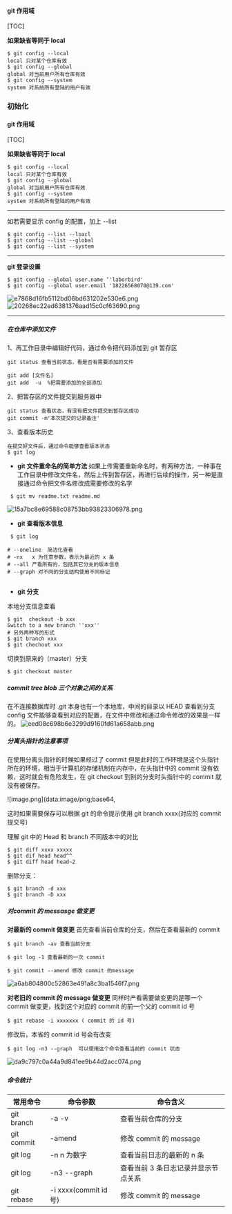 #### git 作用域
[TOC]

**如果缺省等同于 local**
``` git
$ git config --local
local 只对某个仓库有效
$ git config --global
global 对当前用户所有仓库有效
$ git config --system
system 对系统所有登陆的用户有效
```

### 初始化


#### git 作用域
[TOC]

**如果缺省等同于 local**
``` git
$ git config --local
local 只对某个仓库有效
$ git config --global
global 对当前用户所有仓库有效
$ git config --system
system 对系统所有登陆的用户有效
```

***

如若需要显示 config 的配置，加上 --list
``` git
$ git config --list --loacl
$ git config --list --global
$ git config --list --system
```

***
**git 登录设置**
```git 
$ git config --global user.name ‘'laborbird'
$ git config --global user.email '18226568070@139.com'
```
![e7868d16fb5112bd06bd631202e530e6.png](en-resource://database/482:1)
![20268ec22ed6381376aad15c0cf63690.png](en-resource://database/483:1)


***

##### 在仓库中添加文件 

1、再工作目录中编辑好代码，通过命令把代码添加到 git 暂存区
```git
git status 查看当前状态，看是否有需要添加的文件

git add [文件名] 
git add  -u  %把需要添加的全部添加
```

2、把暂存区的文件提交到服务器中
```git
git status 查看状态，有没有把文件提交到暂存区成功
git commit -m'本次提交的记录备注'
```
3、查看版本历史
```git 
在提交好文件后，通过命令能够查看版本状态
$ git log
```
* **git 文件重命名的简单方法**
如果上传需要重新命名时，有两种方法，一种事在工作目录中修改文件名，然后上传到暂存区，再进行后续的操作，另一种是直接通过命令把文件名修改成需要修改的名字
```git
 $ git mv readme.txt readme.md

```
![15a7bc8e69588c08753bb93823306978.png](en-resource://database/484:1)




* **git 查看版本信息**
```git
 $ git log 

# --oneline  简洁化查看
# -nx   x 为任意参数，表示为最近的 x 条
# --all 产看所有的，包括其它分支的版本信息
# --graph 对不同的分支结构使用不同标记
 
```
* **git 分支**

本地分支信息查看
```git
$ git  checkout -b xxx
Switch to a new branch ''xxx''
# 另外两种写的形式
$ git branch xxx
$ git chechout xxx
```
切换到原来的（master）分支
```git
$ git checkout master
```


##### commit tree blob 三个对象之间的关系
在不连接数据库时 .git 本身也有一个本地库，中间的目录以 HEAD 查看到分支
config 文件能够查看到对应的配置，在文件中修改和通过命令修改的效果是一样的。
![eed08c698b6e3299d9160fd61a658abb.png](en-resource://database/485:1)



##### 分离头指针的注意事项

在使用分离头指针的时候如果经过了 commit 但是此时的工作环境是这个头指针所在的环境，相当于计算机的存储机制在内存中，在头指针中的 commit 没有依赖，这时就会有危险发生，在 git checkout 到别的分支时头指针中的 commit 就没有被保存。

![image.png](data:image/png;base64,

这时如果需要保存可以根据 git 的命令提示使用 
git branch <new-branch-name> xxxx(对应的 commit 提交号)

理解 git 中的 Head 和 branch
不同版本中的对比
```shell
$ git diff xxxx xxxxx
$ git dif head head^^
$ git diff head head~2
```

删除分支：
```shell
$ git branch -d xxx
$ git branch -D xxx
```


##### 对commit 的 messasge 做变更

**对最新的 commit 做变更**
首先查看当前仓库的分支，然后在查看最新的 commit 

```shell
$ git branch -av 查看当前分支

$ git log -1 查看最新的一次 commit

$ git commit --amend 修改 commit 的message

```
![a6ab804800c52863e491a8c3ba1546f7.png](en-resource://database/486:1)

 **对老旧的 commit 的 message 做变更**
 同样时产看需要做变更的是哪一个 commit 做变更，找到这个对应的 commit 的前一个父的 commit  id 号
 
```shell
$ git rebase -i xxxxxxx ( commit 的 id 号)
```
 修改后，本省的 commit id 号会有改变
 
```shell
$ git log -n3 --graph  可以使用这个命令查看当前的 commit 状态

```
 ![da9c797c0a44a9d841ee9b44d2acc074.png](en-resource://database/487:1)
 
 
 ##### 
 
 
 ##### 命令统计
 
| 常用命令 | 命令参数 | 命令含义 |
| --- | --- | --- | 
| git branch | -a -v | 查看当前仓库的分支|
| git commit | -amend | 修改 commit 的 message |
| git log | -n n 为数字  | 查看当前日志的最新的 n 条|
| git log | -n3 --graph | 查看当前 3 条日志记录并显示节点关系 |
| git rebase | -i xxxx(commit id 号) | 修改 commit 的 message |



